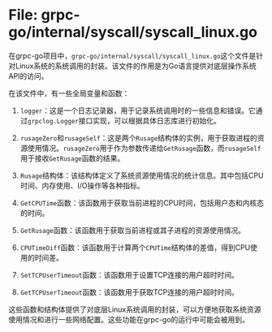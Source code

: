 # File: grpc-go/internal/syscall/syscall_linux.go

在grpc-go项目中，`grpc-go/internal/syscall/syscall_linux.go`这个文件是针对Linux系统的系统调用的封装。该文件的作用是为Go语言提供对底层操作系统API的访问。

在该文件中，有一些全局变量和函数：

1. `logger`：这是一个日志记录器，用于记录系统调用时的一些信息和错误。它通过`grpclog.Logger`接口实现，可以根据具体日志库进行初始化。

2. `rusageZero`和`rusageSelf`：这是两个`Rusage`结构体的实例，用于获取进程的资源使用情况。`rusageZero`用于作为参数传递给`GetRusage`函数，而`rusageSelf`用于接收`GetRusage`函数的结果。

3. `Rusage`结构体：该结构体定义了系统资源使用情况的统计信息。其中包括CPU时间、内存使用、I/O操作等各种指标。

4. `GetCPUTime`函数：该函数用于获取当前进程的CPU时间，包括用户态和内核态的时间。

5. `GetRusage`函数：该函数用于获取当前进程或其子进程的资源使用情况。

6. `CPUTimeDiff`函数：该函数用于计算两个`CPUTime`结构体的差值，得到CPU使用的时间差。

7. `SetTCPUserTimeout`函数：该函数用于设置TCP连接的用户超时时间。

8. `GetTCPUserTimeout`函数：该函数用于获取TCP连接的用户超时时间。

这些函数和结构体提供了对底层Linux系统调用的封装，可以方便地获取系统资源使用情况和进行一些网络配置。这些功能在grpc-go的运行中可能会被用到。

